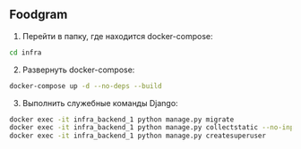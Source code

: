 ## Foodgram

1. Перейти в папку, где находится docker-compose:
```bash
cd infra
```
2. Развернуть docker-compose:
```bash
docker-compose up -d --no-deps --build
```
3. Выполнить служебные команды Django:
```bash
docker exec -it infra_backend_1 python manage.py migrate
docker exec -it infra_backend_1 python manage.py collectstatic --no-input
docker exec -it infra_backend_1 python manage.py createsuperuser
```